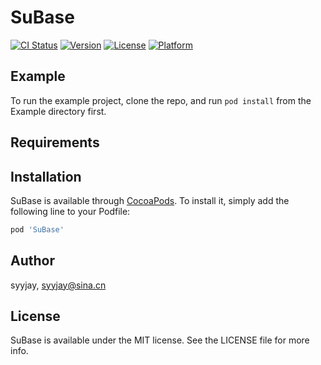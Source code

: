# SuBase

[![CI Status](https://img.shields.io/travis/syyjay/SuBase.svg?style=flat)](https://travis-ci.org/syyjay/SuBase)
[![Version](https://img.shields.io/cocoapods/v/SuBase.svg?style=flat)](https://cocoapods.org/pods/SuBase)
[![License](https://img.shields.io/cocoapods/l/SuBase.svg?style=flat)](https://cocoapods.org/pods/SuBase)
[![Platform](https://img.shields.io/cocoapods/p/SuBase.svg?style=flat)](https://cocoapods.org/pods/SuBase)

## Example

To run the example project, clone the repo, and run `pod install` from the Example directory first.

## Requirements

## Installation

SuBase is available through [CocoaPods](https://cocoapods.org). To install
it, simply add the following line to your Podfile:

```ruby
pod 'SuBase'
```

## Author

syyjay, syyjay@sina.cn

## License

SuBase is available under the MIT license. See the LICENSE file for more info.
